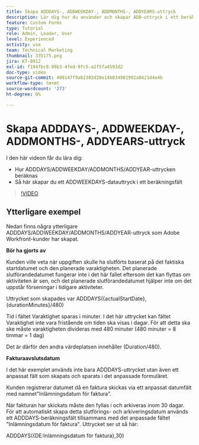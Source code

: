 ```yaml
---
title: Skapa ADDDAYS-, ADDWEEKDAY-, ADDMONTHS-, ADDYEARS-uttryck
description: Lär dig hur du använder och skapar ADD-uttryck i ett beräkningsfält i Adobe [!DNL Workfront].
feature: Custom Forms
type: Tutorial
role: Admin, Leader, User
level: Experienced
activity: use
team: Technical Marketing
thumbnail: 335175.png
jira: KT-8912
exl-id: f194fbc8-99b3-4fed-9fc5-a2f5fa4593d2
doc-type: video
source-git-commit: 409147f9a62302d28e14b834981992a0421d4e4b
workflow-type: tm+mt
source-wordcount: '273'
ht-degree: 0%

---
```


# Skapa ADDDAYS-, ADDWEEKDAY-, ADDMONTHS-, ADDYEARS-uttryck

I den här videon får du lära dig:

* Hur ADDDAYS/ADDWEEKDAY/ADDMONTHS/ADDYEAR-uttrycken beräknas
* Så här skapar du ett ADDWEEKDAYS-datauttryck i ett beräkningsfält

>[!VIDEO](https://video.tv.adobe.com/v/335175/?quality=12&learn=on)

## Ytterligare exempel

Nedan finns några ytterligare ADDDAYS/ADDWEEKDAY/ADDMONTHS/ADDYEAR-uttryck som Adobe Workfront-kunder har skapat.

**Bör ha gjorts av**

Kunden ville veta när uppgiften skulle ha slutförts baserat på det faktiska startdatumet och den planerade varaktigheten. Det planerade slutförandedatumet fungerar inte i det här fallet eftersom det kan flyttas om aktiviteten är sen, och det planerade slutförandedatumet hjälper inte om det uppstår förseningar i tidigare aktiviteter.

Uttrycket som skapades var ADDDAYS({actualStartDate},{durationMinutes}/480)

Tid i fältet Varaktighet sparas i minuter. I det här uttrycket kan fältet Varaktighet inte vara fristående om tiden ska visas i dagar. För att detta ska ske måste varaktigheten divideras med 480 minuter (480 minuter = 8 timmar = 1 dag)

Det är därför den andra värdeplatsen innehåller (Duration/480).


**Fakturaavslutsdatum**

I det här exemplet används inte bara ADDDAYS-uttrycket utan även ett anpassat fält som skapats och sparats i det anpassade formuläret.

Kunden registrerar datumet då en faktura skickas via ett anpassat datumfält med namnet&quot;Inlämningsdatum för faktura&quot;.

När fakturan har skickats måste den fyllas i och arkiveras inom 30 dagar. För att automatiskt skapa detta slutförings- och arkiveringsdatum används ett ADDDAYS-beräkningsfält tillsammans med det anpassade fältet &quot;Inlämningsdatum för faktura&quot;. Uttrycket ser ut så här:

ADDDAYS({DE:Inlämningsdatum för faktura},30)

